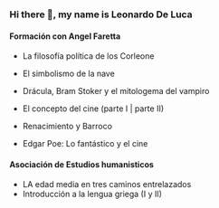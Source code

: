 ### Hi there 👋, my name is Leonardo De Luca

#### Formación con Angel Faretta

  - La filosofía política de los Corleone  
  - El simbolismo de la nave
  
  - Drácula, Bram Stoker y el mitologema del vampiro
  
  - El concepto del cine (parte I | parte II)
  
  - Renacimiento y Barroco
  
  - Edgar Poe: Lo fantástico y el cine


#### Asociación de Estudios humanisticos

  - LA edad media en tres caminos entrelazados
  - Introducción a la lengua griega (I y II)



